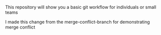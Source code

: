 This repository will show you a basic git workflow for individuals or small teams

I made this change from the merge-conflict-branch for demonstrating merge conflict
